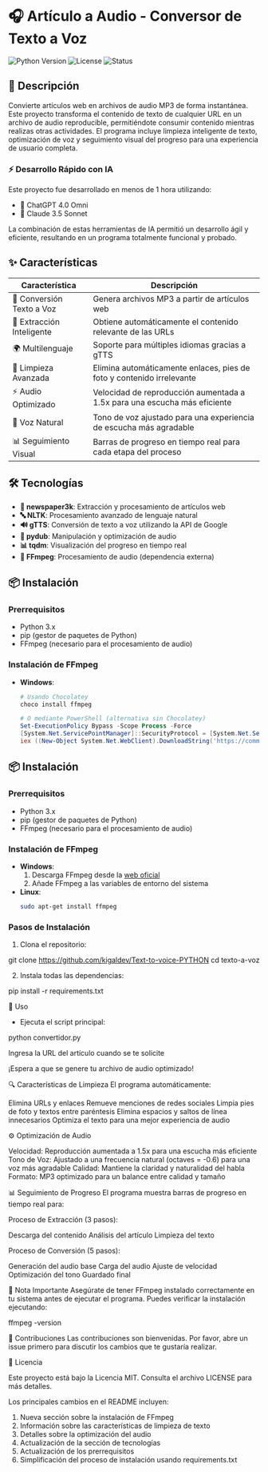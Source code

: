 # 🎧 Artículo a Audio - Conversor de Texto a Voz

![Python Version](https://img.shields.io/badge/python-3.x-blue.svg)
![License](https://img.shields.io/badge/license-MIT-green.svg)
![Status](https://img.shields.io/badge/status-stable-success.svg)

## 🚀 Descripción

Convierte artículos web en archivos de audio MP3 de forma instantánea. Este proyecto transforma el contenido de texto de cualquier URL en un archivo de audio reproducible, permitiéndote consumir contenido mientras realizas otras actividades. El programa incluye limpieza inteligente de texto, optimización de voz y seguimiento visual del progreso para una experiencia de usuario completa.

### ⚡ Desarrollo Rápido con IA
Este proyecto fue desarrollado en menos de 1 hora utilizando:
- 🤖 ChatGPT 4.0 Omni
- 🧠 Claude 3.5 Sonnet

La combinación de estas herramientas de IA permitió un desarrollo ágil y eficiente, resultando en un programa totalmente funcional y probado.

## ✨ Características

| Característica | Descripción |
|----------------|-------------|
| 🎯 Conversión Texto a Voz | Genera archivos MP3 a partir de artículos web |
| 📝 Extracción Inteligente | Obtiene automáticamente el contenido relevante de las URLs |
| 🌍 Multilenguaje | Soporte para múltiples idiomas gracias a gTTS |
| 🧹 Limpieza Avanzada | Elimina automáticamente enlaces, pies de foto y contenido irrelevante |
| ⚡ Audio Optimizado | Velocidad de reproducción aumentada a 1.5x para una escucha más eficiente |
| 🎤 Voz Natural | Tono de voz ajustado para una experiencia de escucha más agradable |
| 📊 Seguimiento Visual | Barras de progreso en tiempo real para cada etapa del proceso |

## 🛠️ Tecnologías

- **📰 newspaper3k**: Extracción y procesamiento de artículos web
- **🔤 NLTK**: Procesamiento avanzado de lenguaje natural
- **🔊 gTTS**: Conversión de texto a voz utilizando la API de Google
- **🎵 pydub**: Manipulación y optimización de audio
- **📊 tqdm**: Visualización del progreso en tiempo real
- **🧰 FFmpeg**: Procesamiento de audio (dependencia externa)

## 📦 Instalación

### Prerrequisitos
- Python 3.x
- pip (gestor de paquetes de Python)
- FFmpeg (necesario para el procesamiento de audio)

### Instalación de FFmpeg
- **Windows**: 
  ```powershell
  # Usando Chocolatey
  choco install ffmpeg

  # O mediante PowerShell (alternativa sin Chocolatey)
  Set-ExecutionPolicy Bypass -Scope Process -Force
  [System.Net.ServicePointManager]::SecurityProtocol = [System.Net.ServicePointManager]::SecurityProtocol -bor 3072
  iex ((New-Object System.Net.WebClient).DownloadString('https://community.chocolatey.org/install.ps1'))


## 📦 Instalación

### Prerrequisitos
- Python 3.x
- pip (gestor de paquetes de Python)
- FFmpeg (necesario para el procesamiento de audio)

### Instalación de FFmpeg
- **Windows**: 
  1. Descarga FFmpeg desde la [web oficial](https://ffmpeg.org/download.html)
  2. Añade FFmpeg a las variables de entorno del sistema
- **Linux**: 
  ```bash
  sudo apt-get install ffmpeg

### Pasos de Instalación

1. Clona el repositorio:

git clone https://github.com/kigaldev/Text-to-voice-PYTHON
cd texto-a-voz

2. Instala todas las dependencias:

pip install -r requirements.txt

🚀 Uso

- Ejecuta el script principal:

python convertidor.py

Ingresa la URL del artículo cuando se te solicite

¡Espera a que se genere tu archivo de audio optimizado!

🔍 Características de Limpieza
El programa automáticamente:

Elimina URLs y enlaces
Remueve menciones de redes sociales
Limpia pies de foto y textos entre paréntesis
Elimina espacios y saltos de línea innecesarios
Optimiza el texto para una mejor experiencia de audio

⚙️ Optimización de Audio

Velocidad: Reproducción aumentada a 1.5x para una escucha más eficiente
Tono de Voz: Ajustado a una frecuencia natural (octaves = -0.6) para una voz más agradable
Calidad: Mantiene la claridad y naturalidad del habla
Formato: MP3 optimizado para un balance entre calidad y tamaño

📊 Seguimiento de Progreso
El programa muestra barras de progreso en tiempo real para:

Proceso de Extracción (3 pasos):

Descarga del contenido
Análisis del artículo
Limpieza del texto


Proceso de Conversión (5 pasos):

Generación del audio base
Carga del audio
Ajuste de velocidad
Optimización del tono
Guardado final



📝 Nota Importante
Asegúrate de tener FFmpeg instalado correctamente en tu sistema antes de ejecutar el programa. Puedes verificar la instalación ejecutando:

ffmpeg -version

🤝 Contribuciones
Las contribuciones son bienvenidas. Por favor, abre un issue primero para discutir los cambios que te gustaría realizar.

📜 Licencia

Este proyecto está bajo la Licencia MIT. Consulta el archivo LICENSE para más detalles.



Los principales cambios en el README incluyen:
1. Nueva sección sobre la instalación de FFmpeg
2. Información sobre las características de limpieza de texto
3. Detalles sobre la optimización del audio
4. Actualización de la sección de tecnologías
5. Actualización de los prerrequisitos
6. Simplificación del proceso de instalación usando requirements.txt

